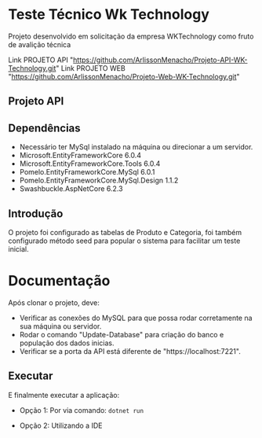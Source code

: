 # Teste Técnico Wk Technology
Projeto desenvolvido em solicitação da empresa WKTechnology como fruto de avalição técnica

Link PROJETO API "https://github.com/ArlissonMenacho/Projeto-API-WK-Technology.git"
Link PROJETO WEB "https://github.com/ArlissonMenacho/Projeto-Web-WK-Technology.git"

## Projeto API

## Dependências

* Necessário ter MySql instalado na máquina ou direcionar a um servidor.
* Microsoft.EntityFrameworkCore 6.0.4
* Microsoft.EntityFrameworkCore.Tools 6.0.4
* Pomelo.EntityFrameworkCore.MySql 6.0.1
* Pomelo.EntityFrameworkCore.MySql.Design 1.1.2
* Swashbuckle.AspNetCore 6.2.3

## Introdução

O projeto foi configurado as tabelas de Produto e Categoria, foi também configurado método seed para popular o sistema para facilitar um teste inicial.

# Documentação

Após clonar o projeto, deve:
* Verificar as conexões do MySQL para que possa rodar corretamente na sua máquina ou servidor.
* Rodar o comando "Update-Database" para criação do banco e população dos dados inicias.
* Verificar se a porta da API está diferente de "https://localhost:7221".

## Executar

E finalmente executar a aplicação:

* Opção 1: Por via comando:
`dotnet run`

* Opção 2: Utilizando a IDE
